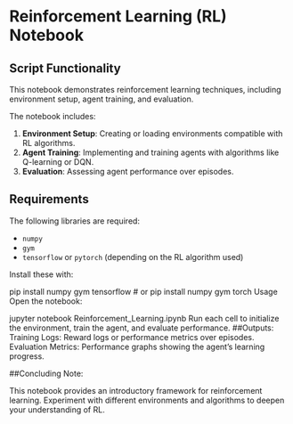 # Reinforcement Learning (RL) Notebook

## Script Functionality
This notebook demonstrates reinforcement learning techniques, including environment setup, agent training, and evaluation.

The notebook includes:
1. **Environment Setup**: Creating or loading environments compatible with RL algorithms.
2. **Agent Training**: Implementing and training agents with algorithms like Q-learning or DQN.
3. **Evaluation**: Assessing agent performance over episodes.

## Requirements
The following libraries are required:
- `numpy`
- `gym`
- `tensorflow` or `pytorch` (depending on the RL algorithm used)

Install these with:

pip install numpy gym tensorflow  # or pip install numpy gym torch
Usage
Open the notebook:

jupyter notebook Reinforcement_Learning.ipynb
Run each cell to initialize the environment, train the agent, and evaluate performance.
##Outputs:
Training Logs: Reward logs or performance metrics over episodes.
Evaluation Metrics: Performance graphs showing the agent’s learning progress.

##Concluding Note:

This notebook provides an introductory framework for reinforcement learning. Experiment with different environments and algorithms to deepen your understanding of RL.